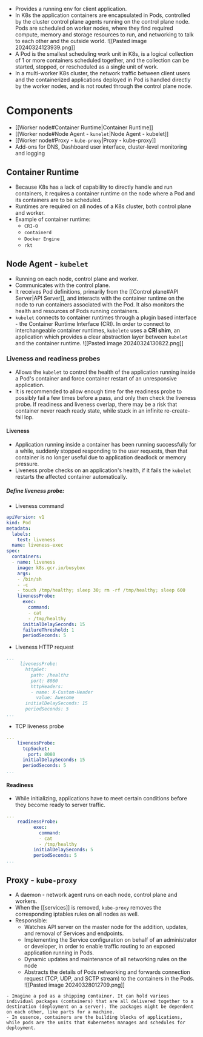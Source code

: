 - Provides a running env for client application.
- In K8s the application containers are encapsulated in Pods, controlled by the cluster control plane agents running on the control plane node. Pods are scheduled on worker nodes, where they find required compute, memory and storage resources to run, and networking to talk to each other and the outside world.
![[Pasted image 20240324123939.png]]
- A Pod is the smallest scheduling work unit in K8s, is a logical collection of 1 or more containers scheduled together, and the collection can be started, stopped, or rescheduled as a single unit of work.
- In a multi-worker K8s cluster, the network traffic between client users and the containerized applications deployed in Pod is handled directly by the worker nodes, and is not routed through the control plane node.
# Components
- [[Worker node#Container Runtime|Container Runtime]]
- [[Worker node#Node Agent - `kunelet`|Node Agent - kubelet]]
- [[Worker node#Proxy - `kube-proxy`|Proxy - kube-proxy]]
- Add-ons for DNS, Dashboard user interface, cluster-level monitoring and logging
## Container Runtime
- Because K8s has a lack of capability to directly handle and run containers, it requires a container runtime on the node where a Pod and its containers are to be scheduled.
- Runtimes are required on all nodes of a K8s cluster, both control plane and worker.
- Example of container runtime:
	- `CRI-O`
	- `containerd`
	- `Docker Engine`
	- `rkt`
## Node Agent - `kubelet`
- Running on each node, control plane and worker.
- Communicates with the control plane.
- It receives Pod definitions, primarily from the [[Control plane#API Server|API Server]], and interacts with the container runtime on the node to run containers associated with the Pod. It also monitors the health and resources of Pods running containers.
- `kubelet` connects to container runtimes through a plugin based interface - the Container Runtime Interface (CRI). In order to connect to interchangeable container runtimes, `kubelete` uses a **CRI shim**, an application which provides a clear abstraction layer between `kubelet` and the container runtime.
![[Pasted image 20240324130822.png]]
### Liveness and readiness probes
- Allows the `kubelet` to control the health of the application running inside a Pod's container and force container restart of an unresponsive application.
- It is recommended to allow enough time for the readiness probe to possibly fail a few times before a pass, and only then check the liveness probe. If readiness and liveness overlap, there may be a risk that container never reach ready state, while stuck in an infinite re-create-fail lop.
#### Liveness
- Application running inside a container has been running successfully for a while, suddenly stopped responding to the user requests, then that container is no longer useful due to application deadlock or memory pressure.
- Liveness probe checks on an application's health, if it fails the `kubelet` restarts the affected container automatically.
##### Define liveness probe:
- Liveness command
```YAML
apiVersion: v1  
kind: Pod  
metadata:  
  labels:  
    test: liveness  
  name: liveness-exec  
spec:  
  containers:  
  - name: liveness  
    image: k8s.gcr.io/busybox  
    args:  
    - /bin/sh  
    - -c  
    - touch /tmp/healthy; sleep 30; rm -rf /tmp/healthy; sleep 600  
    livenessProbe:  
      exec:  
        command:  
        - cat  
        - /tmp/healthy  
      initialDelaySeconds: 15  
      failureThreshold: 1  
      periodSeconds: 5
```
- Liveness HTTP request
```YAML
...
     livenessProbe:  
       httpGet:  
         path: /healthz  
         port: 8080  
         httpHeaders:  
         - name: X-Custom-Header  
           value: Awesome  
       initialDelaySeconds: 15  
       periodSeconds: 5
...
```
- TCP liveness probe
```YAML
...  
    livenessProbe:  
      tcpSocket:  
        port: 8080  
      initialDelaySeconds: 15  
      periodSeconds: 5  
...
```
#### Readiness
- While initializing, applications have to meet certain conditions before they become ready to server traffic.
```YAML
...  
    readinessProbe:  
          exec:  
            command:  
            - cat  
            - /tmp/healthy  
          initialDelaySeconds: 5   
          periodSeconds: 5  
...
```
## Proxy - `kube-proxy`
- A daemon - network agent runs on each node, control plane and workers.
- When the [[services]] is removed, `kube-proxy` removes the corresponding iptables rules on all nodes as well.
- Responsible:
	- Watches API server on the master node for the addition, updates, and removal of Services and endpoints.
	- Implementing the Service configuration on behalf of an administrator or developer, in order to enable traffic routing to an exposed application running in Pods.
	- Dynamic updates and maintenance of all networking rules on the node
	- Abstracts the details of Pods networking and forwards connection request (TCP, UDP, and SCTP stream) to the containers in the Pods.
![[Pasted image 20240328012709.png]]

```ad-note
- Imagine a pod as a shipping container. It can hold various individual packages (containers) that are all delivered together to a destination (deployment on a server). The packages might be dependent on each other, like parts for a machine.
- In essence, containers are the building blocks of applications, while pods are the units that Kubernetes manages and schedules for deployment.
```